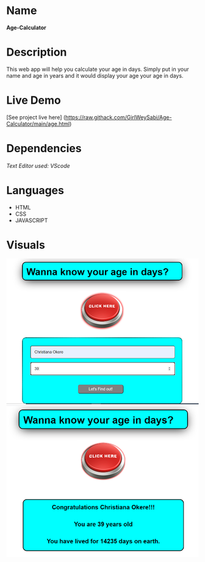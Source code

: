 # Name
**Age-Calculator**

# Description
This web app will help you calculate your age in days. Simply put in your name and age in years and it would display your age your age in days.

# Live Demo
[See project live here] (https://raw.githack.com/GirlWeySabi/Age-Calculator/main/age.html)

# Dependencies
###### Text Editor used: VScode

# Languages
* HTML
* CSS
* JAVASCRIPT


# Visuals
![Input_Display _of Calculator_App.](IMAGE2.PNG "Input Display")
![Output_Display _of Calculator_App.](IMAGE3.PNG "Output Display")


